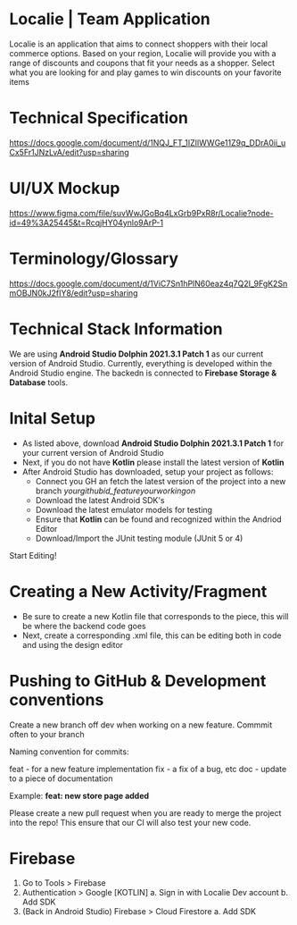 # Localie | Team Application 
Localie is an application that aims to connect shoppers with their local commerce options. Based on your region, Localie will provide you with a range of discounts and coupons that fit your needs as a shopper. Select what you are looking for and play games to win discounts on your favorite items

# Technical Specification 
https://docs.google.com/document/d/1NQJ_FT_1IZIlWWGe11Z9q_DDrA0ii_uCx5Fr1JNzLvA/edit?usp=sharing

# UI/UX Mockup
https://www.figma.com/file/suvWwJGoBq4LxGrb9PxR8r/Localie?node-id=49%3A25445&t=RcqjHY04ynlo9ArP-1

# Terminology/Glossary
https://docs.google.com/document/d/1ViC7Sn1hPlN60eaz4q7Q2I_9FgK2SnmOBJN0kJ2fIY8/edit?usp=sharing

# Technical Stack Information 
We are using **Android Studio Dolphin 2021.3.1 Patch 1** as our current version of Android Studio. Currently, everything is developed within the Android Studio engine. The backedn is connected to **Firebase Storage & Database** tools. 

# Inital Setup
  
- As listed above, download **Android Studio Dolphin 2021.3.1 Patch 1** for your current version of Android Studio
- Next, if you do not have **Kotlin** please install the latest version of **Kotlin**
- After Android Studio has downloaded, setup your project as follows:
  - Connect you GH an fetch the latest version of the project into a new branch *yourgithubid_featureyourworkingon*
  - Download the latest Android SDK's 
  - Download the latest emulator models for testing 
  - Ensure that **Kotlin** can be found and recognized within the Andriod Editor
  - Download/Import the JUnit testing module (JUnit 5 or 4)

Start Editing!

# Creating a New Activity/Fragment

- Be sure to create a new Kotlin file that corresponds to the piece, this will be where the backend code goes
- Next, create a corresponding .xml file, this can be editing both in code and using the design editor

# Pushing to GitHub & Development conventions

Create a new branch off dev when working on a new feature. Commmit often to your branch

Naming convention for commits:

feat - for a new feature implementation
fix - a fix of a bug, etc
doc - update to a piece of documentation 

Example: **feat: new store page added**

Please create a new pull request when you are ready to merge the project into the repo! This ensure that our CI will also test your new code.
  
# Firebase

1. Go to Tools > Firebase 
2. Authentication > Google [KOTLIN]
  a. Sign in with Localie Dev account
  b. Add SDK
3. (Back in Android Studio) Firebase > Cloud Firestore
  a. Add SDK
